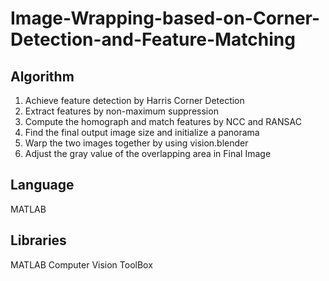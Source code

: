 # Image-Wrapping-based-on-Corner-Detection-and-Feature-Matching
## Algorithm
1.  Achieve feature detection by Harris Corner Detection
2.  Extract features by non-maximum suppression
3.  Compute the homograph and match features by NCC and RANSAC
4.  Find the final output image size and initialize a panorama
5.  Warp the two images together by using vision.blender
6.  Adjust the gray value of the overlapping area in Final Image

## Language
MATLAB

## Libraries
MATLAB Computer Vision ToolBox
